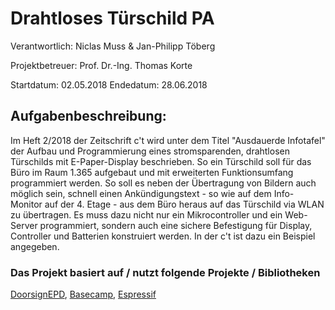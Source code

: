 # Drahtloses Türschild PA

Verantwortlich: Niclas Muss & Jan-Philipp Töberg

Projektbetreuer: Prof. Dr.-Ing. Thomas Korte

Startdatum: 02.05.2018
Endedatum: 28.06.2018

## Aufgabenbeschreibung:

Im Heft 2/2018 der Zeitschrift c't wird unter dem Titel "Ausdauerde Infotafel" der Aufbau und Programmierung eines stromsparenden, drahtlosen Türschilds mit E-Paper-Display beschrieben. So ein Türschild soll für das Büro im Raum 1.365 aufgebaut und mit erweiterten Funktionsumfang programmiert werden. So soll es neben der Übertragung von Bildern auch möglich sein, schnell einen Ankündigungstext - so wie auf dem Info-Monitor auf der 4. Etage - aus dem Büro heraus auf das Türschild via WLAN zu übertragen. Es muss dazu nicht nur ein Mikrocontroller und ein Web-Server programmiert, sondern auch eine sichere Befestigung für Display, Controller und Batterien
konstruiert werden. In der c't ist dazu ein Beispiel angegeben.

### Das Projekt basiert auf / nutzt folgende Projekte / Bibliotheken

[DoorsignEPD](https://github.com/jamct/DoorsignEPD),
[Basecamp](https://github.com/merlinschumacher/Basecamp),
[Espressif](https://github.com/espressif/arduino-esp32)

